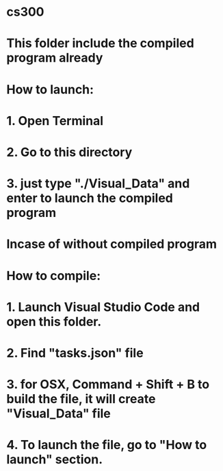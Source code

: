# cs300
#
# This folder include the compiled program already
# How to launch:
# 1. Open Terminal
# 2. Go to this directory
# 3. just type "./Visual_Data" and enter to launch the compiled program
#
# Incase of without compiled program
# How to compile:
# 1. Launch Visual Studio Code and open this folder. 
# 2. Find "tasks.json" file
# 3. for OSX, Command + Shift + B to build the file, it will create "Visual_Data" file
# 4. To launch the file, go to "How to launch" section. 